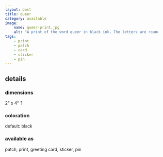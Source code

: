 ```yaml
---
layout: post
title: queer
category: available
image: 
    name: queer-print.jpg
    alt: "A print of the word queer in black ink. The letters are rounded with elongated oval negative space."
tags:
    - print
    - patch
    - card
    - sticker
    - pin
---
```



## details

### dimensions

2" x 4" ?

### coloration

default: black

### available as

patch, print, greeting card, sticker, pin
